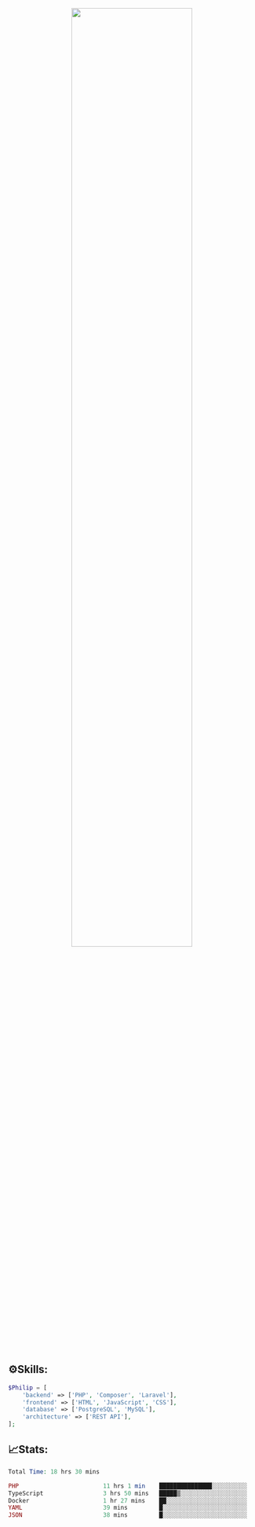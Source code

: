 <div align="center">
<img src="https://readme-typing-svg.demolab.com?font=Inconsolata&weight=500&size=50&duration=4000&pause=300&color=A7A459&center=true&vCenter=true&multiline=true&repeat=false&random=false&width=1300&height=140&lines=Hello,+Привет;I'm+Philip+a+beginner+backend+developer+in+php" width="70%" />
</div>

## ⚙️Skills:
```php
$Philip = [
    'backend' => ['PHP', 'Composer', 'Laravel'],
    'frontend' => ['HTML', 'JavaScript', 'CSS'],
    'database' => ['PostgreSQL', 'MySQL'],
    'architecture' => ['REST API'],
];
```
## 📈Stats:
<!--START_SECTION:waka-->

```PHP
Total Time: 18 hrs 30 mins

PHP                        11 hrs 1 min    ███████████████░░░░░░░░░░   59.50 %
TypeScript                 3 hrs 50 mins   █████▒░░░░░░░░░░░░░░░░░░░   20.75 %
Docker                     1 hr 27 mins    ██░░░░░░░░░░░░░░░░░░░░░░░   07.86 %
YAML                       39 mins         █░░░░░░░░░░░░░░░░░░░░░░░░   03.56 %
JSON                       38 mins         █░░░░░░░░░░░░░░░░░░░░░░░░   03.44 %
```

<!--END_SECTION:waka-->

